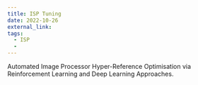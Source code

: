 ```yaml
---
title: ISP Tuning
date: 2022-10-26
external_link: 
tags:
  - ISP 
  - 
---
```


Automated Image Processor Hyper-Reference Optimisation via Reinforcement Learning and Deep Learning Approaches.

<!--more-->
